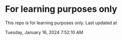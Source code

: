 # For learning purposes only
This repo is for learning purposes only.
Last updated at

Tuesday, January 16, 2024 7:52:10 AM

